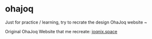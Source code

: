 # ohajoq

Just for practice / learning, try to recrate the design OhaJoq website ~

Original OhaJoq Website that me recreate: [joqnix.space](https://joqnix.space)